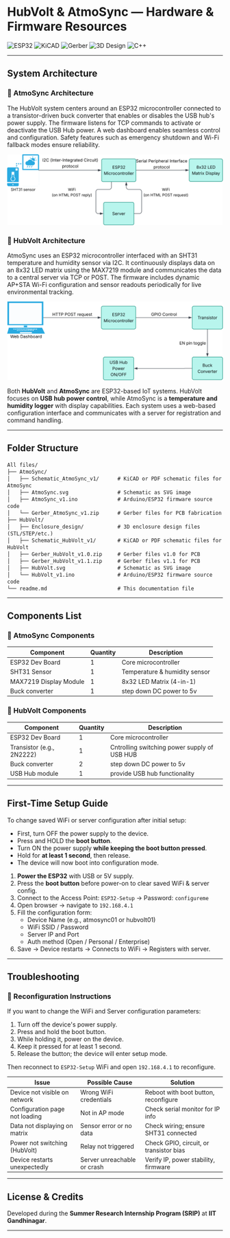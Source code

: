 # HubVolt & AtmoSync — Hardware & Firmware Resources

![ESP32](https://img.shields.io/badge/ESP32-Firmware-blue?logo=espressif)
![KiCAD](https://img.shields.io/badge/KiCAD-Schematics-orange?logo=kicad)
![Gerber](https://img.shields.io/badge/Gerber-PCB-green)
![3D Design](https://img.shields.io/badge/3D--Enclosure-Design-yellow)
![C++](https://img.shields.io/badge/Arduino-Source-blue?logo=arduino)

---

## System Architecture

### 📡 AtmoSync Architecture
The HubVolt system centers around an ESP32 microcontroller connected to a transistor-driven buck converter that enables or disables the USB hub's power supply. The firmware listens for TCP commands to activate or deactivate the USB Hub power. A web dashboard enables seamless control and configuration. Safety features such as emergency shutdown and Wi-Fi fallback modes ensure reliability.

![AtmoSync Architecture](AtmoSync/AtmoSync.svg)

### 🔌 HubVolt Architecture
AtmoSync uses an ESP32 microcontroller interfaced with an SHT31 temperature and humidity sensor via I2C. It continuously displays data on an 8x32 LED matrix using the MAX7219 module and communicates the data to a central server via TCP or POST. The firmware includes dynamic AP+STA Wi-Fi configuration and sensor readouts periodically for live environmental tracking.

![HubVolt Architecture](HubVolt/HubVolt.svg)

Both **HubVolt** and **AtmoSync** are ESP32-based IoT systems. HubVolt focuses on **USB hub power control**, while AtmoSync is a **temperature and humidity logger** with display capabilities. Each system uses a web-based configuration interface and communicates with a server for registration and command handling.

---

## Folder Structure

```
All files/
├── AtmoSync/
│   ├── Schematic_AtmoSync_v1/      # KiCAD or PDF schematic files for AtmoSync
│   ├── AtmoSync.svg                # Schematic as SVG image
│   ├── AtmoSync_v1.ino             # Arduino/ESP32 firmware source code
│   └── Gerber_AtmoSync_v1.zip      # Gerber files for PCB fabrication
├── HubVolt/
│   ├── Enclosure_design/           # 3D enclosure design files (STL/STEP/etc.)
│   ├── Schematic_HubVolt_v1/       # KiCAD or PDF schematic files for HubVolt
│   ├── Gerber_HubVolt_v1.0.zip     # Gerber files v1.0 for PCB
│   ├── Gerber_HubVolt_v1.1.zip     # Gerber files v1.1 for PCB
│   ├── HubVolt.svg                 # Schematic as SVG image
│   └── HubVolt_v1.ino              # Arduino/ESP32 firmware source code
└── readme.md                       # This documentation file
```

---

## Components List

### 🔧 AtmoSync Components

| Component               | Quantity | Description                          |
|------------------------|----------|--------------------------------------|
| ESP32 Dev Board        | 1        | Core microcontroller                 |
| SHT31 Sensor           | 1        | Temperature & humidity sensor        |
| MAX7219 Display Module | 1        | 8x32 LED Matrix (4-in-1)             |
| Buck converter         | 1        | step down DC power to 5v             |


### 🔌 HubVolt Components

| Component             | Quantity | Description                            |
|----------------------|----------|----------------------------------------|
| ESP32 Dev Board      | 1        | Core microcontroller                   |
| Transistor (e.g., 2N2222) | 1     | Cntrolling switching power supply of USB HUB   |
| Buck converter       | 2        | step down DC power to 5v               |
| USB Hub module       | 1        | provide USB hub functionality           |
---

## First-Time Setup Guide

To change saved WiFi or server configuration after initial setup:
- First, turn OFF the power supply to the device.
- Press and HOLD the **boot button**.
- Turn ON the power supply **while keeping the boot button pressed**.
- Hold for **at least 1 second**, then release.
- The device will now boot into configuration mode.

1. **Power the ESP32** with USB or 5V supply.
2. Press the **boot button** before power-on to clear saved WiFi & server config.
3. Connect to the Access Point: `ESP32-Setup` → Password: `configureme`
4. Open browser → navigate to `192.168.4.1`
5. Fill the configuration form:
   - Device Name (e.g., atmosync01 or hubvolt01)
   - WiFi SSID / Password
   - Server IP and Port
   - Auth method (Open / Personal / Enterprise)
6. Save → Device restarts → Connects to WiFi → Registers with server.

---

## Troubleshooting

### 🔁 Reconfiguration Instructions
If you want to change the WiFi and Server configuration parameters:
1. Turn off the device's power supply.
2. Press and hold the boot button.
3. While holding it, power on the device.
4. Keep it pressed for at least 1 second.
5. Release the button; the device will enter setup mode.

Then reconnect to `ESP32-Setup` WiFi and open `192.168.4.1` to reconfigure.

| Issue                              | Possible Cause                      | Solution                               |
|-----------------------------------|-------------------------------------|----------------------------------------|
| Device not visible on network     | Wrong WiFi credentials              | Reboot with boot button, reconfigure   |
| Configuration page not loading    | Not in AP mode                      | Check serial monitor for IP info       |
| Data not displaying on matrix     | Sensor error or no data             | Check wiring; ensure SHT31 connected   |
| Power not switching (HubVolt)     | Relay not triggered                 | Check GPIO, circuit, or transistor bias|
| Device restarts unexpectedly      | Server unreachable or crash         | Verify IP, power stability, firmware   |

---

## License & Credits

Developed during the **Summer Research Internship Program (SRIP)** at **IIT Gandhinagar**.

---